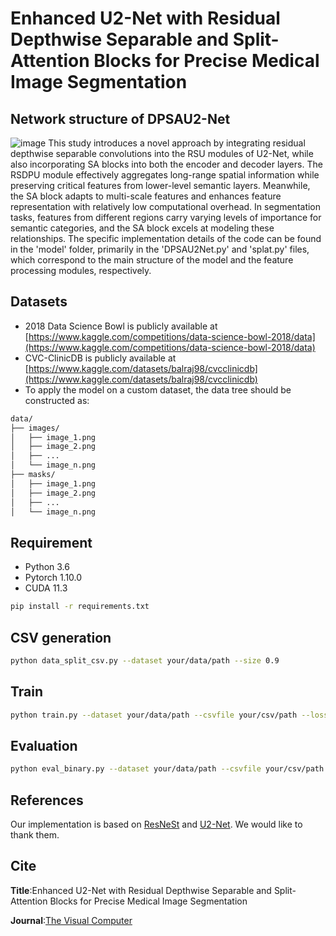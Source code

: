 # Enhanced U2-Net with Residual Depthwise Separable and Split-Attention Blocks for Precise Medical Image Segmentation 
## Network structure of DPSAU2-Net
![image](https://github.com/user-attachments/assets/712bb1c8-3703-4e06-8dda-11c050d8f0eb)
This study introduces a novel approach by integrating residual depthwise separable convolutions into the RSU modules of U2-Net, while also incorporating SA blocks into both the encoder and decoder layers. The RSDPU module effectively aggregates long-range spatial information while preserving critical features from lower-level semantic layers. Meanwhile, the SA block adapts to multi-scale features and enhances feature representation with relatively low computational overhead. In segmentation tasks, features from different regions carry varying levels of importance for semantic categories, and the SA block excels at modeling these relationships.
The specific implementation details of the code can be found in the 'model' folder, primarily in the 'DPSAU2Net.py' and 'splat.py' files, which correspond to the main structure of the model and the feature processing modules, respectively.
## Datasets
- 2018 Data Science Bowl is publicly available at [https://www.kaggle.com/competitions/data-science-bowl-2018/data](https://www.kaggle.com/competitions/data-science-bowl-2018/data)
- CVC-ClinicDB is publicly available at [https://www.kaggle.com/datasets/balraj98/cvcclinicdb](https://www.kaggle.com/datasets/balraj98/cvcclinicdb)
- To apply the model on a custom dataset, the data tree should be constructed as:
```bash
data/
├── images/
│   ├── image_1.png
│   ├── image_2.png
│   ├── ...
│   └── image_n.png
├── masks/
│   ├── image_1.png
│   ├── image_2.png
│   ├── ...
│   └── image_n.png
```
## Requirement
- Python 3.6
- Pytorch 1.10.0
- CUDA 11.3
```bash
pip install -r requirements.txt
```
## CSV generation
```bash
python data_split_csv.py --dataset your/data/path --size 0.9
```
## Train
```bash
python train.py --dataset your/data/path --csvfile your/csv/path --loss dice --batch 16 --lr 0.001 --epoch 200
```
## Evaluation
```bash
python eval_binary.py --dataset your/data/path --csvfile your/csv/path --model save_models/epoch_last.pth --debug True
```
## References
Our implementation is based on [ResNeSt](https://github.com/zhanghang1989/ResNeSt/tree/5fe47e93bd7e098d15bc278d8ab4812b82b49414) and [U2-Net](https://github.com/xuebinqin/U-2-Net). We would like to thank them.
## Cite
**Title**:Enhanced U2-Net with Residual Depthwise Separable and Split-Attention Blocks for Precise Medical Image Segmentation

**Journal**:[The Visual Computer](https://link.springer.com/journal/371?utm_medium=display&utm_source=letpub&utm_content=text_link&utm_term=null&utm_campaign=MPSR_00371_AWA1_CN_CNPL_letpb_mp)
